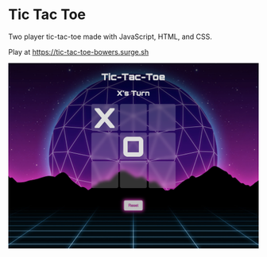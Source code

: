 # Tic Tac Toe

Two player tic-tac-toe made with JavaScript, HTML, and CSS.

Play at <https://tic-tac-toe-bowers.surge.sh>

![](./assets/tic-tac-toe.png)
